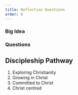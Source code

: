 ```yaml
---
title: Reflection Questions
order: 6
---
```


### Big Idea

### Questions
## Discipleship Pathway ##
1. Exploring Christianity
2. Growing in Christ
3. Committed to Christ
4. Christ centred

